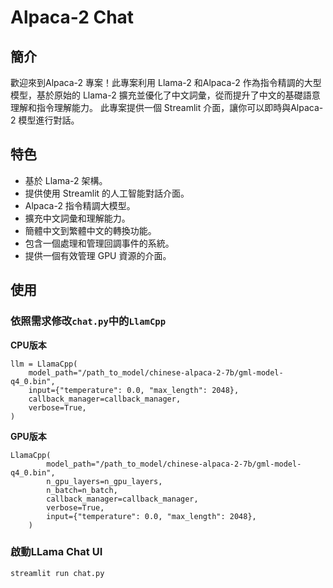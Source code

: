 # Alpaca-2 Chat

## 簡介
歡迎來到Alpaca-2 專案！此專案利用 Llama-2 和Alpaca-2 作為指令精調的大型模型，基於原始的 Llama-2 擴充並優化了中文詞彙，從而提升了中文的基礎語意理解和指令理解能力。
此專案提供一個 Streamlit 介面，讓你可以即時與Alpaca-2 模型進行對話。

## 特色
- 基於 Llama-2 架構。
- 提供使用 Streamlit 的人工智能對話介面。
- Alpaca-2 指令精調大模型。
- 擴充中文詞彙和理解能力。
- 簡體中文到繁體中文的轉換功能。
- 包含一個處理和管理回調事件的系統。
- 提供一個有效管理 GPU 資源的介面。

## 使用

### 依照需求修改`chat.py`中的`LlamCpp`

**CPU版本**
```
llm = LlamaCpp(
    model_path="/path_to_model/chinese-alpaca-2-7b/gml-model-q4_0.bin",
    input={"temperature": 0.0, "max_length": 2048},
    callback_manager=callback_manager,
    verbose=True,
)
```

**GPU版本**
```
LlamaCpp(
        model_path="/path_to_model/chinese-alpaca-2-7b/gml-model-q4_0.bin",
        n_gpu_layers=n_gpu_layers,
        n_batch=n_batch,
        callback_manager=callback_manager,
        verbose=True,
        input={"temperature": 0.0, "max_length": 2048},
    )
```

### 啟動LLama Chat UI
```
streamlit run chat.py
```
